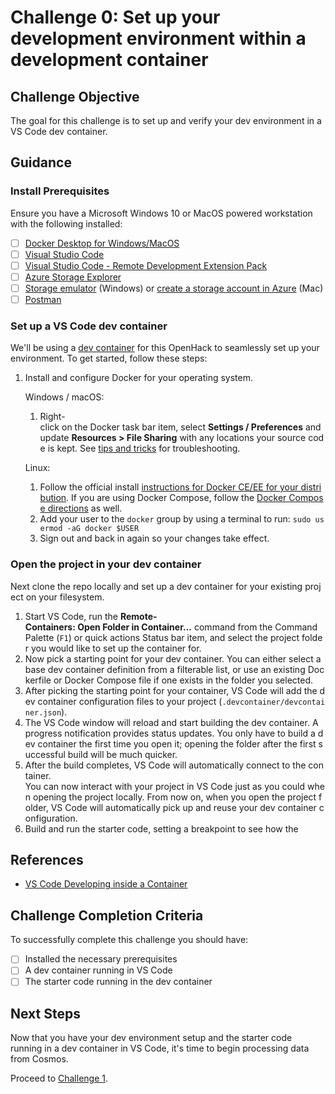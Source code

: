 # Challenge 0: Set up your development environment within a development container

## Challenge Objective
The goal for this challenge is to set up and verify your dev environment in a VS Code dev container.

## Guidance

### Install Prerequisites
Ensure you have a Microsoft Windows 10 or MacOS powered workstation with the following installed:
- [ ] [Docker Desktop for Windows/MacOS](https://www.docker.com/products/docker-desktop)
- [ ] [Visual Studio Code](https://code.visualstudio.com/)
- [ ] [Visual Studio Code - Remote Development Extension Pack](https://marketplace.visualstudio.com/items?itemName=ms-vscode-remote.vscode-remote-extensionpack)
- [ ] [Azure Storage Explorer](https://azure.microsoft.com/en-us/features/storage-explorer/)
- [ ] [Storage emulator](https://docs.microsoft.com/en-us/azure/storage/common/storage-use-emulator) (Windows) or [create a storage account in Azure](https://docs.microsoft.com/en-us/azure/storage/common/storage-account-create?tabs=azure-portal) (Mac)
- [ ] [Postman](https://www.postman.com/downloads/)

### Set up a VS Code dev container

We'll be using a [dev container](https://code.visualstudio.com/docs/remote/containers) for this OpenHack to seamlessly set up your environment. To get started, follow these steps:

1. Install and configure Docker for your operating system.

    Windows / macOS:
    1. Right-click on the Docker task bar item, select **Settings / Preferences** and update **Resources > File Sharing** with any locations your source code is kept. See [tips and tricks](https://code.visualstudio.com/docs/remote/troubleshooting#_container-tips) for troubleshooting.

    Linux:

    1. Follow the official install [instructions for Docker CE/EE for your distribution](https://docs.docker.com/install/#supported-platforms). If you are using Docker Compose, follow the [Docker Compose directions](https://docs.docker.com/compose/install/) as well.
    2. Add your user to the `docker` group by using a terminal to run: `sudo usermod -aG docker $USER`
    3. Sign out and back in again so your changes take effect.

### Open the project in your dev container

Next clone the repo locally and set up a dev container for your existing project on your filesystem.

1. Start VS Code, run the **Remote-Containers: Open Folder in Container...** command from the Command Palette (`F1`) or quick actions Status bar item, and select the project folder you would like to set up the container for.
2. Now pick a starting point for your dev container. You can either select a base dev container definition from a filterable list, or use an existing Dockerfile or Docker Compose file if one exists in the folder you selected.
3. After picking the starting point for your container, VS Code will add the dev container configuration files to your project (`.devcontainer/devcontainer.json`).
4. The VS Code window will reload and start building the dev container. A progress notification provides status updates. You only have to build a dev container the first time you open it; opening the folder after the first successful build will be much quicker.
5. After the build completes, VS Code will automatically connect to the container.
You can now interact with your project in VS Code just as you could when opening the project locally. From now on, when you open the project folder, VS Code will automatically pick up and reuse your dev container configuration.
6. Build and run the starter code, setting a breakpoint to see how the 

## References
- [VS Code Developing inside a Container](https://code.visualstudio.com/docs/remote/containers)

## Challenge Completion Criteria
To successfully complete this challenge you should have:

- [ ] Installed the necessary prerequisites 
- [ ] A dev container running in VS Code
- [ ] The starter code running in the dev container

## Next Steps
Now that you have your dev environment setup and the starter code running in a dev container in VS Code, it's time to begin processing data from Cosmos.

Proceed to [Challenge 1](https://github.com/cse-southeast-devcrew/openhack-durable-entities/blob/shbanerj/37/docs/challenge-001.md).